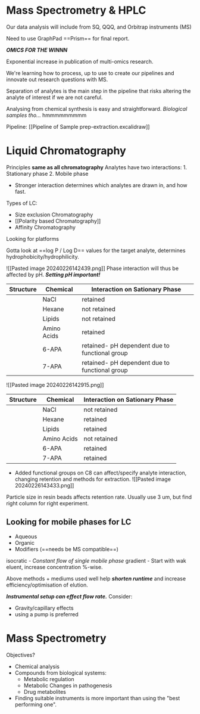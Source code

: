 # Mass Spectrometry & HPLC

Our data analysis will include from SQ, QQQ, and Orbitrap instruments (MS)

Need to use GraphPad ==Prism== for final report.

***OMICS FOR THE WINNN***

Exponential increase in publication of multi-omics research.

We're learning how to process, up to use to create our pipelines and innovate out research questions with MS.

Separation of analytes is the main step in the pipeline that risks altering the analyte of interest if we are not careful.

Analysing from chemical synthesis is easy and straightforward.
*Biological samples tho...* hmmmmmmmmm

Pipeline: [[Pipeline of Sample prep-extraction.excalidraw]]

# Liquid Chromatography

Principles **same as all chromatography**
Analytes have two interactions:
	1. Stationary phase
	2. Mobile phase

- Stronger interaction determines which analytes are drawn in, and how fast.

 Types of LC:
 - Size exclusion Chromatography
 - [[Polarity based Chromatography]]
 - Affinity Chromatography


Looking for platforms

Gotta look at ==log P / Log D== values for the target analyte, determines hydrophobicity/hydrophilicity.

![[Pasted image 20240226142439.png]]
Phase interaction will thus be affected by pH. ***Setting pH important!***

| Structure | Chemical    | Interaction on Sationary Phase |
| --------- | ----------- | ------------------------------ |
|           | NaCl        | retained                               |
|           | Hexane      | not retained                               |
|           | Lipids      | not retained                               |
|           | Amino Acids | retained                               |
|           | 6-APA       | retained- pH dependent due to functional group                               |
|           | 7-APA            | retained- pH dependent due to functional group                               |


![[Pasted image 20240226142915.png]]

| Structure | Chemical | Interaction on Sationary Phase |
| ---- | ---- | ---- |
|  | NaCl | not retained |
|   | Hexane | retained |
|  | Lipids | retained |
|  | Amino Acids | not retained |
|  | 6-APA | retained |
|  | 7-APA | retained |

- Added functional groups on C8 can affect/specify analyte interaction, changing retention and methods for extraction.
![[Pasted image 20240226143433.png]]

Particle size in resin beads affects retention rate. Usually use 3 um, but find right column for right experiment.


## Looking for mobile phases for LC
- Aqueous
- Organic
- Modifiers (==needs be MS compatible==)

isocratic -  *Constant flow of single mobile phase* 
gradient - Start with wak eluent, increase concentration %-wise.

Above methods + mediums used well help ***shorten runtime*** and increase efficiency/optimisation of elution.

***Instrumental setup can effect flow rate.***
Consider:
- Gravity/capillary effects
- using a pump is preferred


# Mass Spectrometry

Objectives?
- Chemical analysis
- Compounds from biological systems:
	- Metabolic regulation
	- Metabolic Changes in pathogenesis
	- Drug metabolites
- Finding suitable instruments is more important than using the "best performing one".

